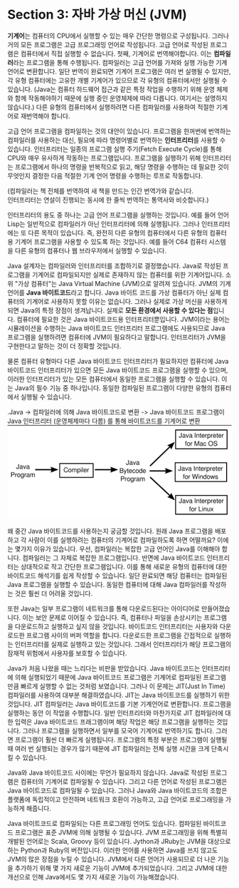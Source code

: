 # Section 3: 자바 가상 머신 (JVM)

**기계어**는 컴퓨터의 CPU에서 실행할 수 있는 매우 간단한 명령으로 구성됩니다. 그러나 거의 모든 프로그램은 고급 프로그래밍 언어로 작성됩니다. 고급 언어로 작성된 프로그램은 컴퓨터에서 직접 실행할 수 없습니다.
첫째, 기계어로 번역해야합니다. 이는 **컴파일러**라는 프로그램을 통해 수행됩니다. 컴파일러는 고급 언어를 가져와 실행 가능한 기계 언어로 변환합니다. 일단 번역이 완료되면 기계어 프로그램은 여러 번 실행될 수 있지만, 각 유형 컴퓨터에는 고유한 개별 기계어가 있으므로 각 유형의 컴퓨터에서만 실행될 수 있습니다.
(Java는 컴퓨터 하드웨어 접근과 같은 특정 작업을 수행하기 위해 운영 체제와 함께 작동해야하기 때문에 실행 중인 운영체제에 따라 다릅니다. 여기서는 설명하지 않습니다.) 다른 유형의 컴퓨터에서 실행하려면 다른 컴파일러를 사용하여 적절한 기계어로 재번역해야 합니다.

고급 언어 프로그램을 컴파일하는 것의 대안이 있습니다. 프로그램을 한꺼번에 번역하는 컴파일러를 사용하는 대신, 필요에 따라 명령어별로 번역하는 **인터프리터**를 사용할 수 있습니다.
인터프리터는 일종의 프로그램 실행 주기(Fetch Execute Cycle)를 통해 CPU와 매우 유사하게 작동하는 프로그램입니다.
프로그램을 실행하기 위해 인터프리터는 프로그램에서 하나의 명령을 반복적으로 읽고, 해당 명령을 수행하는 데 필요한 것이 무엇인지 결정한 다음 적절한 기계 언어 명령을 수행하는 루프로 작동합니다.

(컴파일러는 책 전체를 번역하여 새 책을 만드는 인간 번역가와 같습니다.
<br>인터프리터는 연설이 진행되는 동시에 한 줄씩 번역하는 통역사와 비슷합니다.)

인터프리터의 용도 중 하나는 고급 언어 프로그램을 실행하는 것입니다. 예를 들어 언어 Lisp는 일반적으로 컴파일러가 아닌 인터프리터에 의해 실행됩니다.
그러나 인터프리터에는 또 다른 목적이 있습니다. 즉, 완전히 다른 유형의 컴퓨터에서 다른 유형의 컴퓨터용 기계어 프로그램을 사용할 수 있도록 하는 것입니다. 예를 들어 C64 컴퓨터 시스템을 다른 유형의 컴퓨터나 웹 브라우저에서 실행할 수 있습니다.

Java 설계자는 컴파일러와 인터프리터를 조합하기로 결정했습니다. Java로 작성된 프로그램을 기계어로 컴파일되지만 실제로 존재하지 않는 컴퓨터를 위한 기계어입니다. 소위 "가상 컴퓨터"는 Java Virtual Machine (JVM)으로 알려져 있습니다. JVM의 기계 언어를 **Java 바이트코드**라고 합니다. Java 바이트 코드를 가상 컴퓨터가 아닌 실제 컴퓨터의 기계어로 사용하지 못할 이유는 없습니다.
그러나 실제로 가상 머신을 사용하게 되면 Java의 특정 장점이 생겨납니다. 실제로 **모든 환경에서 사용할 수 있다는 점**입니다.
컴퓨터에 필요한 것은 Java 바이트코드용 인터프리터뿐입니다. JVM이라는 용어는 시뮬레이션을 수행하는 Java 바이트코드 인터프리터 프로그램에도 사용되므로 Java 프로그램을 실행하려면 컴퓨터에 JVM이 필요하다고 말합니다.
인터프리터가 JVM을 구현한다고 말하는 것이 더 정확할 것입니다.

물론 컴퓨터 유형마다 다른 Java 바이트코드 인터프리터가 필요하지만 컴퓨터에 Java 바이트코드 인터프리터가 있으면 모든 Java 바이트코드 프로그램을 실행할 수 있으며, 이러한 인터프리터가 있는 모든 컴퓨터에서 동일한 프로그램을 실행할 수 있습니다.
이는 Java의 필수 기능 중 하나입니다. 동일한 컴파일된 프로그램이 다양한 유형의 컴퓨터에서 실행될 수 있습니다.

.Java -> 컴파일러에 의해 Java 바이트코드로 변환 -> Java 바이트코드 프로그램이 Java 인터프리터 (운영체제마다 다름) 를 통해 바이트코드를 기계어로 변환
![JVM 자바 파일 실행.png](images/img_2.png)

왜 중간 Java 바이트코드를 사용하는지 궁금할 것입니다. 원래 Java 프로그램을 배포하고 각 사람이 이를 실행하려는 컴퓨터의 기계어로 컴파일하도록 하면 어떨까요? 
이에는 몇가지 이유가 있습니다. 우선, 컴파일러는 복잡한 고급 언어인 Java를 이해해야 합니다. 컴파일러는 그 자체로 복잡한 프로그램입니다.
반면에 Java 바이트코드 인터프리터는 상대적으로 작고 간단한 프로그램입니다. 이를 통해 새로운 유형의 컴퓨터에 대한 바이트코드 해석기를 쉽게 작성할 수 있습니다.
일단 완료되면 해당 컴퓨터는 컴파일된 Java 프로그램을 실행할 수 있습니다. 동일한 컴퓨터에 대해 Java 컴파일러를 작성하는 것은 훨씬 더 어려울 것입니다.

또한 Java는 일부 프로그램이 네트워크를 통해 다운로드된다는 아이디어로 만들어졌습니다.
이는 보안 문제로 이어질 수 있습니다. 즉, 컴퓨터나 파일을 손상시키는 프로그램을 다운로드하고 실행하고 싶지 않을 것입니다. 바이트코드 인터프리터는 사용자와 다운로드한 프로그램 사이의 버퍼 역할을 합니다.
다운로드한 프로그램을 간접적으로 실행하는 인터프리터를 실제로 실행하고 있는 것입니다. 그래서 인터프리터가 해당 프로그램의 잠재적 위험에서 사용자를 보호할 수 있습니다.

Java가 처음 나왔을 때는 느리다는 비판을 받았습니다. Java 바이트코드는 인터프리터에 의해 실행되었기 때문에 Java 바이트코드 프로그램은 기계어로 컴파일된 프로그램만큼 빠르게 실행할 수 없는 것처럼 보였습니다.
그러나 이 문제는 JIT(Just In Time) 컴파일러를 사용하여 대부분 해결하였습니다. JIT는 Java 바이트코드를 실행하기 위한 것입니다. JIT 컴파일러는 Java 바이트코드를 기본 기계언어로 변환합니다. 프로그램을 실행하는 동안 이 작업을 수행합니다.
일반 인터프리터와 마찬가지로 JIT 컴파일러에 대한 입력은 Java 바이트코드 프래그램이며 해당 작업은 해당 프로그램을 실행하는 것입니다.
그러나 프로그램을 실행하면서 일부를 모국어 기계어로 번역하기도 합니다. 그러면 프로그램이 훨씬 더 빠르게 실행됩니다.
프로그램의 특정 부분은 프로그램이 실행될 때 여러 번 실행되는 경우가 많기 때문에 JIT 컴파일러는 전체 실행 시간을 크게 단축시킬 수 있습니다.

Java와 Java 바이트코드 사이에는 무언가 필요하지 않습니다. Java로 작성된 프로그램은 컴퓨터의 기계어로 컴파일될 수 있습니다.
그리고 다른 언어로 작성된 프로그램은 Java 바이트코드로 컴파일될 수 있습니다.
그러나 Java와 Java 바이트코드의 조합은 플랫폼에 독립적이고 안전하며 네트워크 호환이 가능하고, 고급 언어로 프로그래밍을 가능하게 해줍니다.

Java 바이트코드로 컴파일되는 다른 프로그래밍 언어도 있습니다. 컴파일된 바이트코드 프로그램은 표준 JVM에 의해 실행될 수 있습니다.
JVM 프로그래밍을 위해 특별히 개발된 언어로는 Scala, Groovy 등이 있습니다. Jython과 JRuby는 JVM을 대상으로 하는 Python과 Ruby의 버전입니다.
이러한 언어를 사용하면 Java를 쓰지 않고도 JVM의 많은 장점을 누릴 수 있습니다.
JVM에서 다른 언어가 사용되므로 더 나은 기능을 추가하기 위해 몇 가지 새로운 기능이 JVM에 추가되었습니다.
그리고 JVM에 대한 개선으로 인해 Java에서도 몇 가지 새로운 기능이 가능해졌습니다.
